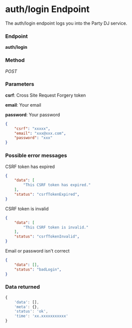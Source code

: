 # auth/login Endpoint

The auth/login endpoint logs you into the Party DJ service.

### Endpoint

**auth/login**

### Method

_POST_

### Parameters

**csrf**: Cross Site Request Forgery token

**email**: Your email

**password**: Your password

```json
{
    "csrf": "xxxxx",
    "email": "xxx@xxx.com",
    "password": "xxx"
}
```

### Possible error messages

CSRF token has expired
```json
{
    "data": [
        "This CSRF token has expired."
    ],
    "status": "csrfTokenExpired",
}
```

CSRF token is invalid
```json
{
    "data": [
        "This CSRF token is invalid."
    ],
    "status": "csrfTokenInvalid",
}
```

Email or password isn't correct
```json
{
    "data": [],
    "status": "badLogin",
}
```

### Data returned

```js
{
    'data': [],
    'meta': {},
    'status': 'ok',
    'time': 'xx.xxxxxxxxxxx'
}
```
